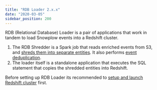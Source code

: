 ```yaml
---
title: "RDB Loader 2.x.x"
date: "2020-03-05"
sidebar_position: 200
---
```


RDB (Relational Database) Loader is a pair of applications that work in tandem to load Snowplow events into a Redshift cluster.

1. The RDB Shredder is a Spark job that reads enriched events from S3, and [shreds them into separate entities](/docs/destinations/warehouses-and-lakes/rdb/previous-versions/snowplow-rdb-loader/shredding-overview/index.md). It also performs [event deduplication](/docs/destinations/warehouses-and-lakes/rdb/previous-versions/snowplow-rdb-loader/event-deduplication/index.md).
2. The loader itself is a standalone application that executes the SQL statement that copies the shredded entities into Redshift.

Before setting up RDB Loader its recommended to [setup and launch Redshift cluster](/docs/getting-started-on-snowplow-open-source/setup-snowplow-on-aws/setup-destinations/setup-redshift/index.md) first.
